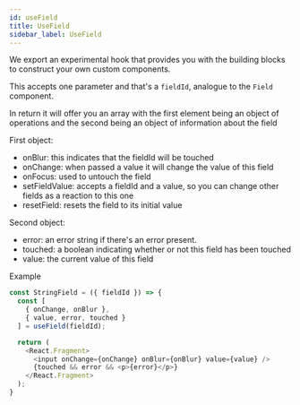 ```yaml
---
id: useField
title: UseField
sidebar_label: UseField
---
```


We export an experimental hook that provides you with the building blocks to construct your own custom components.

This accepts one parameter and that's a `fieldId`, analogue to the `Field` component.

In return it will offer you an array with the first element being an object of operations and the second being an object of information about the field

First object:

- onBlur: this indicates that the fieldId will be touched
- onChange: when passed a value it will change the value of this field
- onFocus: used to untouch the field
- setFieldValue: accepts a fieldId and a value, so you can change other fields as a reaction to this one
- resetField: resets the field to its initial value

Second object:

- error: an error string if there's an error present.
- touched: a boolean indicating whether or not this field has been touched
- value: the current value of this field

Example

```javascript
const StringField = ({ fieldId }) => {
  const [
    { onChange, onBlur },
    { value, error, touched }
  ] = useField(fieldId);

  return (
    <React.Fragment>
      <input onChange={onChange} onBlur={onBlur} value={value} />
      {touched && error && <p>{error}</p>}
    </React.Fragment>
  );
}
```
